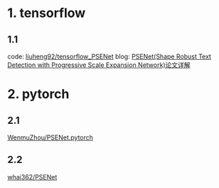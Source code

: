 

# 1. tensorflow
## 1.1
code: [liuheng92/tensorflow_PSENet](https://github.com/liuheng92/tensorflow_PSENet)
blog: [PSENet(Shape Robust Text Detection with Progressive Scale Expansion Network)论文详解](https://blog.csdn.net/liuxiaoheng1992/article/details/87646951)

# 2. pytorch
## 2.1 
[WenmuZhou/PSENet.pytorch](https://github.com/WenmuZhou/PSENet.pytorch)

## 2.2 
[whai362/PSENet](https://github.com/whai362/PSENet)



